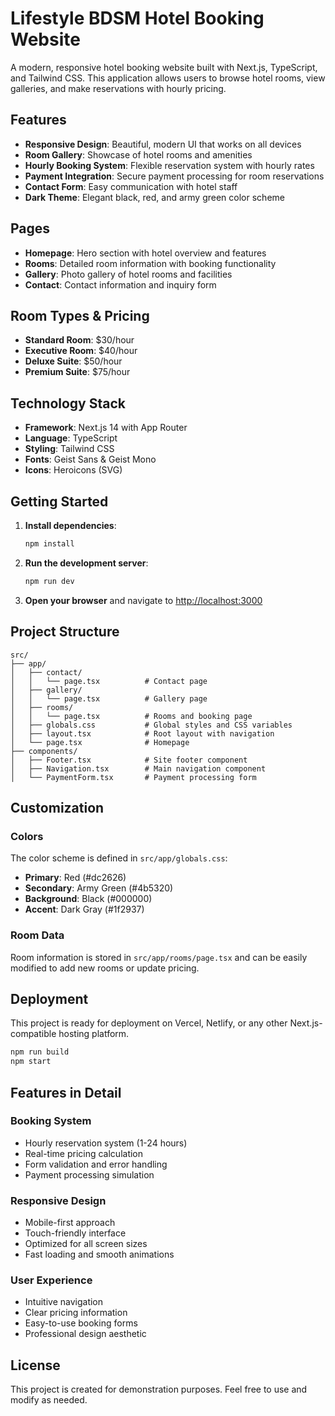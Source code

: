 # Lifestyle BDSM Hotel Booking Website

A modern, responsive hotel booking website built with Next.js, TypeScript, and Tailwind CSS. This application allows users to browse hotel rooms, view galleries, and make reservations with hourly pricing.

## Features

- **Responsive Design**: Beautiful, modern UI that works on all devices
- **Room Gallery**: Showcase of hotel rooms and amenities
- **Hourly Booking System**: Flexible reservation system with hourly rates
- **Payment Integration**: Secure payment processing for room reservations
- **Contact Form**: Easy communication with hotel staff
- **Dark Theme**: Elegant black, red, and army green color scheme

## Pages

- **Homepage**: Hero section with hotel overview and features
- **Rooms**: Detailed room information with booking functionality
- **Gallery**: Photo gallery of hotel rooms and facilities
- **Contact**: Contact information and inquiry form

## Room Types & Pricing

- **Standard Room**: $30/hour
- **Executive Room**: $40/hour  
- **Deluxe Suite**: $50/hour
- **Premium Suite**: $75/hour

## Technology Stack

- **Framework**: Next.js 14 with App Router
- **Language**: TypeScript
- **Styling**: Tailwind CSS
- **Fonts**: Geist Sans & Geist Mono
- **Icons**: Heroicons (SVG)

## Getting Started

1. **Install dependencies**:
   ```bash
   npm install
   ```

2. **Run the development server**:
   ```bash
   npm run dev
   ```

3. **Open your browser** and navigate to [http://localhost:3000](http://localhost:3000)

## Project Structure

```
src/
├── app/
│   ├── contact/
│   │   └── page.tsx          # Contact page
│   ├── gallery/
│   │   └── page.tsx          # Gallery page
│   ├── rooms/
│   │   └── page.tsx          # Rooms and booking page
│   ├── globals.css           # Global styles and CSS variables
│   ├── layout.tsx            # Root layout with navigation
│   └── page.tsx              # Homepage
├── components/
│   ├── Footer.tsx            # Site footer component
│   ├── Navigation.tsx        # Main navigation component
│   └── PaymentForm.tsx       # Payment processing form
```

## Customization

### Colors
The color scheme is defined in `src/app/globals.css`:
- **Primary**: Red (#dc2626)
- **Secondary**: Army Green (#4b5320)
- **Background**: Black (#000000)
- **Accent**: Dark Gray (#1f2937)

### Room Data
Room information is stored in `src/app/rooms/page.tsx` and can be easily modified to add new rooms or update pricing.

## Deployment

This project is ready for deployment on Vercel, Netlify, or any other Next.js-compatible hosting platform.

```bash
npm run build
npm start
```

## Features in Detail

### Booking System
- Hourly reservation system (1-24 hours)
- Real-time pricing calculation
- Form validation and error handling
- Payment processing simulation

### Responsive Design
- Mobile-first approach
- Touch-friendly interface
- Optimized for all screen sizes
- Fast loading and smooth animations

### User Experience
- Intuitive navigation
- Clear pricing information
- Easy-to-use booking forms
- Professional design aesthetic

## License

This project is created for demonstration purposes. Feel free to use and modify as needed.
